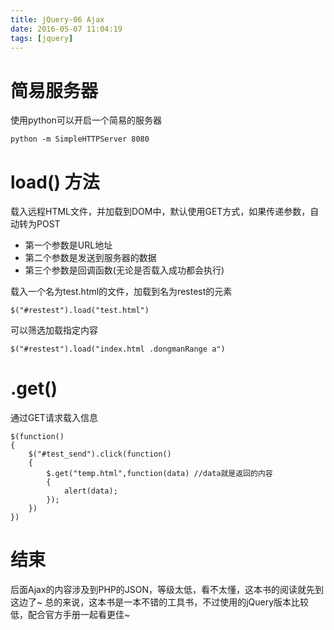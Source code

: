 ```yaml
---
title: jQuery-06 Ajax
date: 2016-05-07 11:04:19
tags: [jquery]
---
```


# 简易服务器
使用python可以开启一个简易的服务器
```
python -m SimpleHTTPServer 8080
```

# load() 方法
载入远程HTML文件，并加载到DOM中，默认使用GET方式，如果传递参数，自动转为POST

+ 第一个参数是URL地址
+ 第二个参数是发送到服务器的数据
+ 第三个参数是回调函数(无论是否载入成功都会执行)

载入一个名为test.html的文件，加载到名为restest的元素
```
$("#restest").load("test.html")
```
可以筛选加载指定内容
```
$("#restest").load("index.html .dongmanRange a")
```
# .get()
通过GET请求载入信息
```
$(function()
{
    $("#test_send").click(function()
    {
        $.get("temp.html",function(data) //data就是返回的内容
        {
            alert(data);
        });
    })
})
```
# 结束
后面Ajax的内容涉及到PHP的JSON，等级太低，看不太懂，这本书的阅读就先到这边了~
总的来说，这本书是一本不错的工具书，不过使用的jQuery版本比较低，配合官方手册一起看更佳~
